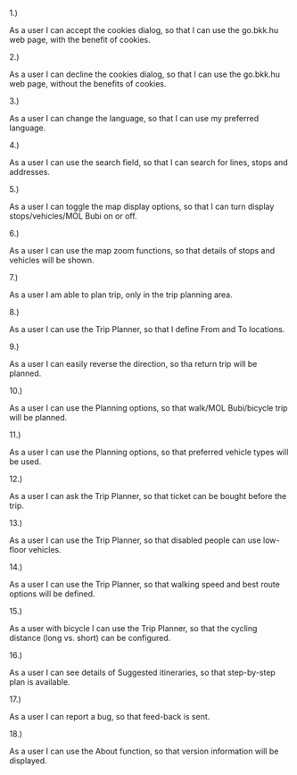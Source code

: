1.)

As a user I can accept the cookies dialog,
so that I can use the go.bkk.hu web page, with the benefit of cookies.

2.)

As a user I can decline the cookies dialog,
so that I can use the go.bkk.hu web page, without the benefits of cookies.

3.)

As a user I can change the language,
so that I can use my preferred language.

4.)

As a user I can use the search field,
so that I can search for lines, stops and addresses.

5.)

As a user I can toggle the map display options,
so that I can turn display stops/vehicles/MOL Bubi on or off.

6.)

As a user I can use the map zoom functions,
so that details of stops and vehicles will be shown.

7.)

As a user I am able to plan trip,
only in the trip planning area.

8.)

As a user I can use the Trip Planner,
so that I define From and To locations.

9.)

As a user I can easily reverse the direction,
so tha return trip will be planned.

10.)

As a user I can use the Planning options,
so that walk/MOL Bubi/bicycle trip will be planned.

11.)

As a user I can use the Planning options,
so that preferred vehicle types will be used.

12.)

As a user I can ask the Trip Planner,
so that ticket can be bought before the trip.

13.)

As a user I can use the Trip Planner,
so that disabled people can use low-floor vehicles.

14.)

As a user I can use the Trip Planner,
so that walking speed and best route options will be defined.

15.)

As a user with bicycle I can use the Trip Planner,
so that the cycling distance (long vs. short) can be configured.

16.)

As a user I can see details of Suggested itineraries,
so that step-by-step plan is available.

17.)

As a user I can report a bug,
so that feed-back is sent.

18.)

As a user I can use the About function,
so that version information will be displayed.
